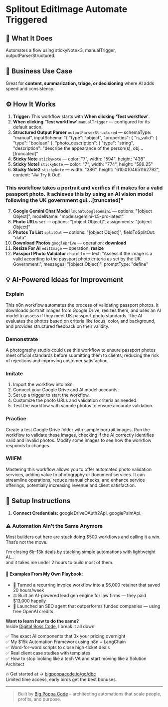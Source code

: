 # Splitout EditImage Automate Triggered
## 🚀 What It Does
Automates a flow using stickyNote×3, manualTrigger, outputParserStructured.

## 💼 Business Use Case
Great for **content, summarization, triage, or decisioning** where AI adds speed and consistency.

## ⚙️ How It Works
1. **Trigger:** This workflow starts with **When clicking ‘Test workflow’**.
2. **When clicking ‘Test workflow’** `manualTrigger` — configured for its default action.
3. **Structured Output Parser** `outputParserStructured` — schemaType: "manual", inputSchema: "{
	"type": "object",
	"properties": {
		"is_valid": { "type": "boolean" },
 "photo_description": {
 "type": "string",
 "description": "describe the appearance of the person(s), obj…[truncated]"
4. **Sticky Note** `stickyNote` — color: "7", width: "594", height: "438"
5. **Sticky Note1** `stickyNote` — color: "7", width: "774", height: "589.25"
6. **Sticky Note2** `stickyNote` — width: "386", height: "610.0104651162792", content: "## Try It Out!

### This workflow takes a portrait and verifies if it makes for a valid passport photo. It achieves this by using an AI vision model following the UK government gui…[truncated]"
7. **Google Gemini Chat Model** `lmChatGoogleGemini` — options: "[object Object]", modelName: "models/gemini-1.5-pro-latest"
8. **Photo URLs** `set` — options: "[object Object]", assignments: "[object Object]"
9. **Photos To List** `splitOut` — options: "[object Object]", fieldToSplitOut: "data"
10. **Download Photos** `googleDrive` — operation: **download**
11. **Resize For AI** `editImage` — operation: **resize**
12. **Passport Photo Validator** `chainLlm` — text: "Assess if the image is a valid according to the passport photo criteria as set by the UK Government.", messages: "[object Object]", promptType: "define"

## 💡 AI-Powered Ideas for Improvement
### Explain
This n8n workflow automates the process of validating passport photos. It downloads portrait images from Google Drive, resizes them, and uses an AI model to assess if they meet UK passport photo standards. The AI evaluates the photos based on criteria like focus, color, and background, and provides structured feedback on their validity.

### Demonstrate
A photography studio could use this workflow to ensure passport photos meet official standards before submitting them to clients, reducing the risk of rejections and improving customer satisfaction.

### Imitate
1. Import the workflow into n8n.
2. Connect your Google Drive and AI model accounts.
3. Set up a trigger to start the workflow.
4. Customize the photo URLs and validation criteria as needed.
5. Test the workflow with sample photos to ensure accurate validation.

### Practice
Create a test Google Drive folder with sample portrait images. Run the workflow to validate these images, checking if the AI correctly identifies valid and invalid photos. Modify some images to see how the workflow responds to changes.

### WIIFM
Mastering this workflow allows you to offer automated photo validation services, adding value to photography or document services. It can streamline operations, reduce manual checks, and enhance service offerings, potentially increasing revenue and client satisfaction.

## 🔧 Setup Instructions
1. **Connect Credentials:** googleDriveOAuth2Api, googlePalmApi.

### ⚠️ Automation Ain’t the Same Anymore

Most builders out here are stuck doing $500 workflows and calling it a win.  
That’s not the move.  

I'm closing $6k–$13k deals by stacking simple automations with lightweight AI...  
and it takes me under 2 hours to build most of them.

#### 🧠 Examples From My Own Playbook:
- 🔁 Turned a recurring invoice workflow into a $6,000 retainer that saved 20 hours/week  
- ⚖️ Built an AI-powered lead gen engine for law firms — they paid $13,000 happily  
- 🚀 Launched an SEO agent that outperforms funded companies — using free OpenAI credits  

**Want to learn how to do the same?**  
Inside [Digital Boss Code](https://bigpoppacode.io/go/dbc), I break it all down:

✅ The exact AI components that 3x your pricing overnight  
✅ My $15k Automation Framework using n8n + LangChain  
✅ Word-for-word scripts to close high-ticket deals  
✅ Real client case studies with templates  
✅ How to stop looking like a tech VA and start moving like a Solution Architect  

🔥 Get started at → [bigpoppacode.io/go/dbc](https://bigpoppacode.io/go/dbc)  
Limited time access, early birds get the best bonuses.

---
> Built by [Big Poppa Code](https://bigpoppacode.io) – architecting automations that scale people, profits, and purpose.
